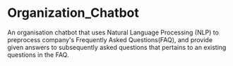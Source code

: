 # Organization_Chatbot
An organisation chatbot that uses Natural Language Processing (NLP) to preprocess company's Frequently Asked Questions(FAQ), and provide given answers to subsequently asked questions that pertains to an existing questions in the FAQ.
